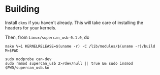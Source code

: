 # Building

Install `dkms` if you haven't already. This will take care of installing the headers for your kernels.

Then, from `Linux/supercan_usb-0.1.0`, do

```
make V=1 KERNELRELEASE=$(uname -r) -C /lib/modules/$(uname -r)/build M=$PWD

sudo modprobe can-dev
sudo rmmod supercan_usb 2>/dev/null || true && sudo insmod $PWD/supercan_usb.ko
```

